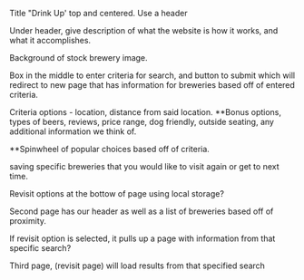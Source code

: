 Title "Drink Up' top and centered. Use a header

Under header, give description of what the website is how it works, and what it accomplishes. 

Background of stock brewery image. 

Box in the middle to enter criteria for search, and button to submit which will redirect to new page that has information for breweries based off of entered criteria.

Criteria options - location, distance from said location. **Bonus options, types of beers, reviews, price range, dog friendly, outside seating, any additional information we think of. 

**Spinwheel of popular choices based off of criteria. 

saving specific breweries that you would like to visit again or get to next time. 

Revisit options at the bottow of page using local storage?

Second page has our header as well as a list of breweries based off of proximity. 

If revisit option is selected, it pulls up a page with information from that specific search?

Third page, (revisit page) will load results from that specified search

